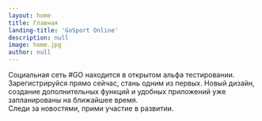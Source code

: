 ```yaml
---
layout: home
title: Главная
landing-title: 'GoSport Online'
description: null
image: home.jpg
author: null
---
```


Социальная сеть #GO находится в открытом альфа тестировании. Зарегистрируйся прямо сейчас, стань
одним из первых. Новый дизайн, создание дополнительных функций и удобных приложений уже запланированы на ближайшее время.  
Следи за новостями, прими участие в развитии.
